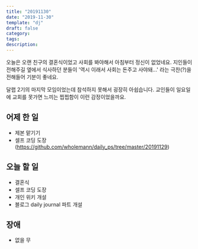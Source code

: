 ```yaml
---
title: "20191130"
date: "2019-11-30"
template: "dj"
draft: false
category: 
tags:
description:
---
```


오늘은 오랜 친구의 결혼식이었고 사회를 봐야해서 아침부터 정신이 없었네요.
지인들이 전해주길 옆에서 식사하던 분들이
'역시 이래서 사회는 돈주고 사야돼...'
라는 극찬(?)을 전해들어 기분이 좋네요.

달랩 2기의 마지막 모임이었는데 참석하지 못해서 굉장히 아쉽습니다.
교인들이 일요일에 교회를 못가면 느끼는 찝찝함이 이런 감정이었을까요.

## 어제 한 일

* 제본 맡기기
* 셀프 코딩 도장(https://github.com/wholemann/daily_ps/tree/master/20191129)

## 오늘 할 일

* 결혼식
* 셀프 코딩 도장
* 개인 위키 개설
* 블로그 daily journal 파트 개설

## 장애

* 없을 무

